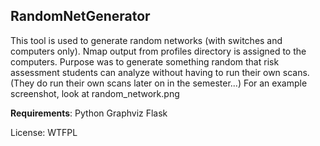 RandomNetGenerator
--------------------------------------

This tool is used to generate random networks (with switches and computers only). Nmap output from profiles directory is assigned to the computers. Purpose was to generate something random that risk assessment students can analyze without having to run their own scans. (They do run their own scans later on in the semester...)
For an example screenshot, look at random_network.png

**Requirements**:
Python
Graphviz
Flask

License: WTFPL